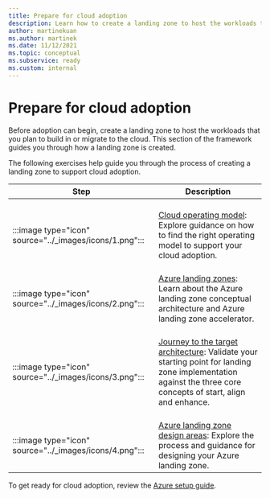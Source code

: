 ```yaml
---
title: Prepare for cloud adoption
description: Learn how to create a landing zone to host the workloads that you plan to build in the cloud or migrate to the cloud.
author: martinekuan
ms.author: martinek
ms.date: 11/12/2021
ms.topic: conceptual
ms.subservice: ready
ms.custom: internal
---
```


# Prepare for cloud adoption

Before adoption can begin, create a landing zone to host the workloads that you plan to build in or migrate to the cloud. This section of the framework guides you through how a landing zone is created.

The following exercises help guide you through the process of creating a landing zone to support cloud adoption.

| Step | Description |
|--|--|
| <br> :::image type="icon" source="../_images/icons/1.png"::: | <br> [Cloud operating model](../operating-model/index.md): Explore guidance on how to find the right operating model to support your cloud adoption. |
| <br> :::image type="icon" source="../_images/icons/2.png"::: | <br> [Azure landing zones](./landing-zone/index.md): Learn about the Azure landing zone conceptual architecture and Azure landing zone accelerator. |
| <br> :::image type="icon" source="../_images/icons/3.png"::: | <br> [Journey to the target architecture](./landing-zone/landing-zone-journey.md): Validate your starting point for landing zone implementation against the three core concepts of start, align and enhance. |
| <br> :::image type="icon" source="../_images/icons/4.png"::: | <br> [Azure landing zone design areas](./landing-zone/design-areas.md): Explore the process and guidance for designing your Azure landing zone. |

To get ready for cloud adoption, review the [Azure setup guide](./azure-setup-guide/index.md).
